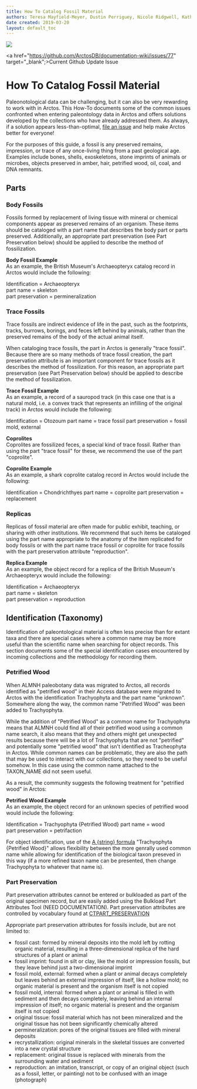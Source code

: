 ```yaml
---
title: How To Catalog Fossil Material
authors: Teresa Mayfield-Meyer, Dustin Perriguey, Nicole Ridgwell, Katherine Anderson
date created: 2019-03-20
layout: default_toc
---
```

![](https://raw.githubusercontent.com/ArctosDB/documentation-wiki/gh-pages/tutorial_images/Bear%20Work%20in%20Progress.JPG) 

<a href="https://github.com/ArctosDB/documentation-wiki/issues/77" target="_blank";>Current Github Update Issue</a>

# How To Catalog Fossil Material

Paleonotological data can be challenging, but it can also be very rewarding to work with in Arctos. This How-To documents some of the common issues confronted when entering paleontology data in Arctos and offers solutions developed by the collections who have already addressed them. As always, if a solution appears less-than-optimal, [file an issue](https://github.com/ArctosDB/arctos/issues/new/choose) and help make Arctos better for everyone!

For the purposes of this guide, a fossil is any preserved remains, impression, or trace of any once-living thing from a past geological age. Examples include bones, shells, exoskeletons, stone imprints of animals or microbes, objects preserved in amber, hair, petrified wood, oil, coal, and DNA remnants.

## Parts

### Body Fossils

Fossils formed by replacement of living tissue with mineral or chemical components appear as preserved remains of an organism. These items should be cataloged with a part name that describes the body part or parts preserved. Additionally, an appropriate part preservation (see Part Preservation below) should be applied to describe the method of fossilization.

 **Body Fossil Example**  
 As an example, the British Museum's Archaeopteryx catalog record in Arctos would include the following:

 Identification = Archaeopteryx  
 part name = skeleton  
 part preservation = permineralization

### Trace Fossils

Trace fossils are indirect evidence of life in the past, such as the footprints, tracks, burrows, borings, and feces left behind by animals, rather than the preserved remains of the body of the actual animal itself.

When cataloging trace fossils, the part in Arctos is generally "trace fossil". Because there are so many methods of trace fossil creation, the part preservation attribute is an important component for trace fossils as it describes the method of fossilization. For this reason, an appropriate part preservation (see Part Preservation below) should be applied to describe the method of fossilization.
  
 **Trace Fossil Example**  
 As an example, a record of a sauropod track (in this case one that is a natural mold, i.e. a convex track that represents an infilling of the original track) in Arctos would include the following:

 Identification = Otozoum
 part name = trace fossil
 part preservation = fossil mold, external
 
  **Coprolites**  
  Coprolites are fossilized feces, a special kind of trace fossil. Rather than using the part "trace fossil" for these, we recommend the use of the part "coprolite". 
  
 **Coprolite Example**  
 As an example, a shark coprolite catalog record in Arctos would include the following:

 Identification = Chondrichthyes
 part name = coprolite
 part preservation = replacement

### Replicas

Replicas of fossil material are often made for public exhibit, teaching, or sharing with other institutions. We recommend that such items be cataloged using the part name appropriate to the anatomy of the item replicated for body fossils or with the part name trace fossil or coprolite for trace fossils with the part preservation attribute "reproduction".

  **Replica Example**  
  As an example, the object record for a replica of the British Museum's Archaeopteryx would include the following:

  Identification = Archaeopteryx  
  part name = skeleton  
  part preservation = reproduction

## Identification (Taxonomy)

Identification of paleontological material is often less precise than for extant taxa and there are special cases where a common name may be more useful than the scientific name when searching for object records. This section documents some of the special identification cases encountered by incoming collections and the methodology for recording them.

### Petrified Wood

When ALMNH paleobotany data was migrated to Arctos, all records identified as "petrified wood" in their Access database were migrated to Arctos with the identification Trachyophyta and the part name "unknown". Somewhere along the way, the common name "Petrified Wood" was been added to Trachyophyta.

While the addition of "Petrified Wood" as a common name for Trachyophyta means that ALMNH could find all of their petrified wood using a common name search, it also means that they and others might get unexpected results because there will be a lot of Trachyophyta that are not "petrified" and potentially some "petrified wood" that isn't identified as Tracheophyta in Arctos. While common names can be problematic, they are also the path that may be used to interact with our collections, so they need to be useful somehow. In this case using the common name attached to the TAXON_NAME did not seem useful.

As a result, the community suggests the following treatment for "petrified wood" in Arctos:

 **Petrified Wood Example**  
  As an example, the object record for an unknown species of petrified wood would include the following:

  Identification = Trachyophyta {Petrified Wood}
  part name = wood  
  part preservation = petrifaction
 
For object identification, use of the [A {string} formula](http://arctos.database.museum/info/ctDocumentation.cfm?table=CTTAXA_FORMULA) "Trachyophyta {Petrified Wood}" allows flexibility between the more genrally used common name while allowing for identification of the biological taxon preseved in this way (if a more refined taxon name can be presented, then change Trachyophyta to whatever that name is).

### Part Preservation  
Part preservation attributes cannot be entered or bulkloaded as part of the original specimen record, but are easily added using the Bulkload Part Attributes Tool (NEED DOCUMENTATION). Part preservation attributes are controlled by vocabulary found at [CTPART_PRESERVATION](http://arctos.database.museum/Admin/CodeTableEditor.cfm?action=editNoCollectionCode&tbl=CTPART_PRESERVATION#carbonization)

Appropriate part preservation attributes for fossils include, but are not limited to:

  * fossil cast:	formed by mineral deposits into the mold left by rotting organic material, resulting in a three-dimensional replica of the hard structures of a plant or animal
  * fossil imprint:	found in silt or clay, like the mold or impression fossils, but they leave behind just a two-dimensional imprint
  * fossil mold, external:	formed when a plant or animal decays completely but leaves behind an external impression of itself, like a hollow mold; no organic material is present and the organism itself is not copied
  * fossil mold, internal: formed when a plant or animal is filled in with sediment and then decays completely, leaving behind an internal impression of itself; no organic material is present and the organism itself is not copied
  * original tissue: fossil material which has not been mineralized and the original tissue has not been significantly chemically altered
  * permineralization:	pores of the original tissues are filled with mineral deposits
  * recrystallization:	original minerals in the skeletal tissues are converted into a new crystal structure
  * replacement:	original tissue is replaced with minerals from the surrounding water and sediment
  * reproduction: an imitation, transcript, or copy of an original object (such as a fossil, letter, or painting) not to be confused with an image (photograph)
